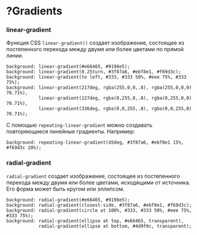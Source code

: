 # ?Gradients

### linear-gradient

Функция CSS `linear-gradient()` создает изображение, состоящее из постепенного перехода между двумя или более цветами по прямой линии.

~~~
background: linear-gradient(#e66465, #9198e5);
background: linear-gradient(0.25turn, #3f87a6, #ebf8e1, #f69d3c);
background: linear-gradient(to left, #333, #333 50%, #eee 75%, #333 75%);
background: linear-gradient(217deg, rgba(255,0,0,.8), rgba(255,0,0,0) 70.71%),
            linear-gradient(127deg, rgba(0,255,0,.8), rgba(0,255,0,0) 70.71%),
            linear-gradient(336deg, rgba(0,0,255,.8), rgba(0,0,255,0) 70.71%);
~~~

С помощью `repeating-linear-gradient` можно создавать повторяющиеся линейные градиенты. Например:

~~~
background: repeating-linear-gradient(45deg, #3f87a6, #ebf8e1 15%, #f69d3c 20%);
~~~

### radial-gradient

`radial-gradient` создает изображение, состоящее из постепенного перехода между двумя или более цветами, исходящими от источника. Его форма может быть кругом или эллипсом.

~~~
background: radial-gradient(#e66465, #9198e5);
background: radial-gradient(closest-side, #3f87a6, #ebf8e1, #f69d3c);
background: radial-gradient(circle at 100%, #333, #333 50%, #eee 75%, #333 75%);
background: radial-gradient(ellipse at top, #e66465, transparent),
            radial-gradient(ellipse at bottom, #4d9f0c, transparent);
~~~
